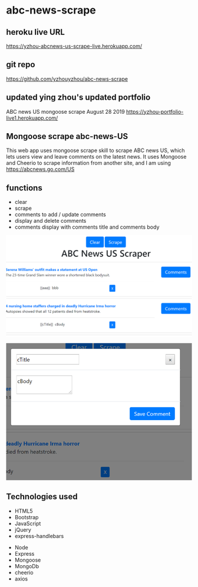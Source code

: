 # abc-news-scrape

## heroku live URL
https://yzhou-abcnews-us-scrape-live.herokuapp.com/

## git repo
https://github.com/yzhouyzhou/abc-news-scrape

## updated ying zhou's updated portfolio
ABC news US mongoose scrape August 28 2019
https://yzhou-portfolio-live1.herokuapp.com/


## Mongoose scrape abc-news-US
This web app uses mongoose scrape skill to scrape ABC news US, which lets users view and leave comments on the latest news. It uses Mongoose and Cheerio to scrape information from another site, and I am using https://abcnews.go.com/US

## functions
*   clear
*   scrape
*   comments to add / update comments
*   display and delete comments
*   comments display with comments title and comments body

![news](./public/assets/images/abcNewsScraper.PNG)

![commentsPopup](./public/assets/images/commentsPopup.PNG)


## Technologies used

<ul><li>HTML5</li><li>Bootstrap</li><li>JavaScript</li><li>jQuery</li><li>express-handlebars</li></ul> <ul><li>Node</li><li>Express</li><li>Mongoose</li><li>MongoDb</li><li>cheerio</li><li>axios</li></ul>

